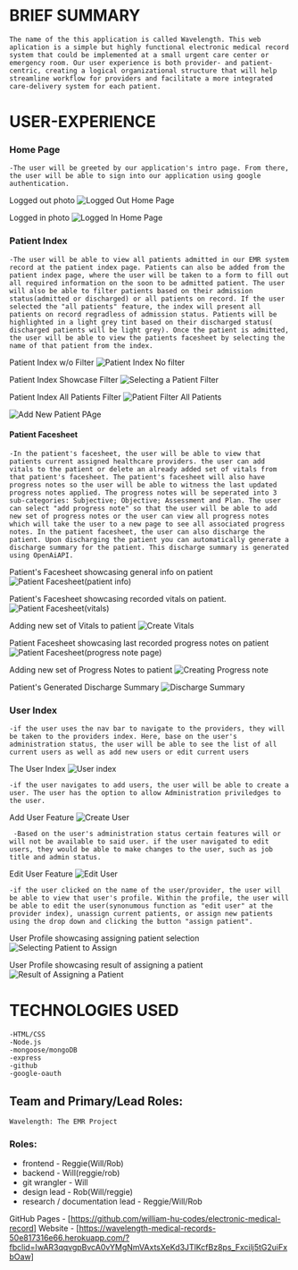 # BRIEF SUMMARY
    The name of the this application is called Wavelength. This web aplication is a simple but highly functional electronic medical record system that could be implemented at a small urgent care center or emergency room. Our user experience is both provider- and patient-centric, creating a logical organizational structure that will help streamline workflow for providers and facilitate a more integrated care-delivery system for each patient.


# USER-EXPERIENCE

### Home Page
    -The user will be greeted by our application's intro page. From there, the user will be able to sign into our application using google authentication. 

Logged out photo
![Logged Out Home Page](https://github.com/william-hu-codes/electronic-medical-record/assets/96082623/4cb21eb0-cac7-409a-8f27-3e47530f81f2)

Logged in photo
![Logged In Home Page](https://github.com/william-hu-codes/electronic-medical-record/assets/96082623/b525b803-72cb-41ed-b836-2b535612c054)


### Patient Index
    -The user will be able to view all patients admitted in our EMR system record at the patient index page. Patients can also be added from the patient index page, where the user will be taken to a form to fill out all required information on the soon to be admitted patient. The user will also be able to filter patients based on their admission status(admitted or discharged) or all patients on record. If the user selected the "all patients" feature, the index will present all patients on record regradless of admission status. Patients will be highlighted in a light grey tint based on their discharged status( discharged patients will be light grey). Once the patient is admitted, the user will be able to view the patients facesheet by selecting the name of that patient from the index. 

Patient Index w/o Filter
![Patient Index No filter](https://github.com/william-hu-codes/electronic-medical-record/assets/96082623/f777b113-f656-40fe-9de5-8d18bc448148)

Patient Index Showcase Filter
![Selecting a Patient Filter](https://github.com/william-hu-codes/electronic-medical-record/assets/96082623/0abfce6d-851e-4c4c-acfc-09a9a1f57e8f)

Patient Index All Patients Filter
![Patient Filter All Patients](https://github.com/william-hu-codes/electronic-medical-record/assets/96082623/1f1cd0dd-2b11-4e8b-8902-6df2f6920deb)

![Add New Patient PAge](https://github.com/william-hu-codes/electronic-medical-record/assets/96082623/743403ff-f446-4422-8513-9c887c53350b)

    
#### Patient Facesheet

    -In the patient's facesheet, the user will be able to view that patients current assigned healthcare providers. the user can add vitals to the patient or delete an already added set of vitals from that patient's facesheet. The patient's facesheet will also have progress notes so the user will be able to witness the last updated progress notes applied. The progress notes will be seperated into 3 sub-categories: Subjective; Objective; Assessment and Plan. The user can select "add progress note" so that the user will be able to add new set of progress notes or the user can view all progress notes which will take the user to a new page to see all associated progress notes. In the patient facesheet, the user can also discharge the patient. Upon discharging the patient you can automatically generate a discharge summary for the patient. This discharge summary is generated using OpenAiAPI.  

Patient's Facesheet showcasing general info on patient   
![Patient Facesheet(patient info)](https://github.com/william-hu-codes/electronic-medical-record/assets/96082623/349e703a-7338-4b28-a39a-52d0f7f395a7)

Patient's Facesheet showcasing recorded vitals on patient.
![Patient Facesheet(vitals)](https://github.com/william-hu-codes/electronic-medical-record/assets/96082623/5f11ec6d-13d9-454a-b933-7091795e984e)


Adding new set of Vitals to patient
![Create Vitals](https://github.com/william-hu-codes/electronic-medical-record/assets/96082623/a668b507-1909-468a-96e6-13223d0dcf84)


Patient Facesheet showcasing last recorded progress notes on patient
![Patient Facesheet(progress note page)](https://github.com/william-hu-codes/electronic-medical-record/assets/96082623/dac5c3fe-1017-4aef-9ae2-da4e8e944600)

Adding new set of Progress Notes to patient
![Creating Progress note](https://github.com/william-hu-codes/electronic-medical-record/assets/96082623/09e47853-a0a5-4ee7-af8c-c3abcaf1555d)


Patient's Generated Discharge Summary
![Discharge Summary](https://github.com/william-hu-codes/electronic-medical-record/assets/96082623/af114446-5301-47ef-b4b1-349d79407044)


### User Index

    -if the user uses the nav bar to navigate to the providers, they will be taken to the providers index. Here, base on the user's    
    administration status, the user will be able to see the list of all current users as well as add new users or edit current users

The User Index
![User index](https://github.com/william-hu-codes/electronic-medical-record/assets/96082623/361415eb-575c-48c6-affc-1c64c97e0314)

    

    -if the user navigates to add users, the user will be able to create a user. The user has the option to allow Administration priviledges to the user.

Add User Feature
![Create User](https://github.com/william-hu-codes/electronic-medical-record/assets/96082623/1228234a-cf54-44c2-9049-640fc6b13730)

     -Based on the user's administration status certain features will or will not be available to said user. if the user navigated to edit users, they would be able to make changes to the user, such as job title and admin status.

Edit User Feature
![Edit User](https://github.com/william-hu-codes/electronic-medical-record/assets/96082623/6702f649-4f45-44fd-8a44-449ea9c413be)


    -if the user clicked on the name of the user/provider, the user will be able to view that user's profile. Within the profile, the user will be able to edit the user(synonumous function as "edit user" at the provider index), unassign current patients, or assign new patients using the drop down and clicking the button "assign patient".

User Profile showcasing assigning patient selection
![Selecting Patient to Assign](https://github.com/william-hu-codes/electronic-medical-record/assets/96082623/28da75dd-71d7-4b15-8376-5ba46c8ba3c3)
    
User Profile showcasing result of assigning a patient
![Result of Assigning a Patient](https://github.com/william-hu-codes/electronic-medical-record/assets/96082623/c0ba9833-b7d1-4669-b01d-aed986f7bb2f)



# TECHNOLOGIES USED
    -HTML/CSS
    -Node.js
    -mongoose/mongoDB
    -express
    -github
    -google-oauth
 
## Team and Primary/Lead Roles:
    Wavelength: The EMR Project
    
### Roles: 
- frontend - Reggie(Will/Rob)
- backend - Will(reggie/rob)
- git wrangler - Will
- design lead - Rob(Will/reggie)	 
- research / documentation lead - Reggie/Will/Rob


GitHub Pages - [https://github.com/william-hu-codes/electronic-medical-record] 
Website - [https://wavelength-medical-records-50e817316e66.herokuapp.com/?fbclid=IwAR3qqvgpBvcA0vYMgNmVAxtsXeKd3JTlKcfBz8ps_Fxcilj5tG2uiFxbOaw]
